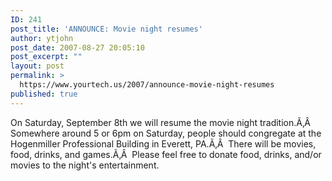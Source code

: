 ```yaml
---
ID: 241
post_title: 'ANNOUNCE: Movie night resumes'
author: ytjohn
post_date: 2007-08-27 20:05:10
post_excerpt: ""
layout: post
permalink: >
  https://www.yourtech.us/2007/announce-movie-night-resumes
published: true
---
```

On Saturday, September 8th we will resume the movie night tradition.Ã‚Â  Somewhere around 5 or 6pm on Saturday, people should congregate at the Hogenmiller Professional Building in Everett, PA.Ã‚Â  There will be movies, food, drinks, and games.Ã‚Â  Please feel free to donate food, drinks, and/or movies to the night's entertainment.